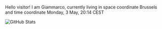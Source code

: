 Hello visitor! I am Giammarco, currently living in space coordinate Brussels and time coordinate Monday, 3 May, 20:14 CEST

![GitHub Stats](https://github-readme-stats.vercel.app/api?username=grcasanova)

